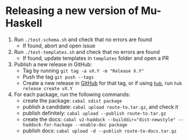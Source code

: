 # Releasing a new version of Mu-Haskell

1. Run `./test-schema.sh` and check that no errors are found
    - If found, abort and open issue
2. Run `./test-templates.sh` and check that no errors are found
    - If found, update templates in `templates` folder and open a PR
3. Publish a new release in GitHub:
    - Tag by running `git tag -a vX.Y -m "Release X.Y"`
    - Push the tag `git push --tags`
    - Create a new release in [GitHub](https://github.com/higherkindness/mu-haskell/releases/new) for that tag, or if using [`hub`](https://hub.github.com/hub-release.1.html), run `hub release create vX.Y`
5. For each package, run the following commands:
   - create the package: `cabal sdist package`
   - publish a candidate: `cabal upload route-to.tar.gz`, and check it
   - publish definitely: `cabal upload --publish route-to.tar.gz`
   - create the docs: `cabal v2-haddock --builddir="dist-newstyle" --haddock-for-hackage --enable-doc package`
   - publish docs: `cabal upload -d --publish route-to-docs.tar.gz`
